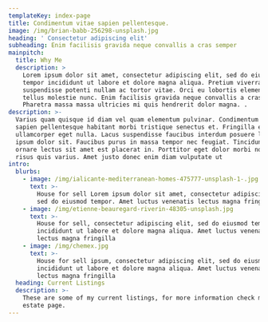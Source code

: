 ```yaml
---
templateKey: index-page
title: Condimentum vitae sapien pellentesque.
image: /img/brian-babb-256298-unsplash.jpg
heading: ' Consectetur adipiscing elit'
subheading: Enim facilisis gravida neque convallis a cras semper
mainpitch:
  title: Why Me
  description: >
    Lorem ipsum dolor sit amet, consectetur adipiscing elit, sed do eiusmod
    tempor incididunt ut labore et dolore magna aliqua. Pretium viverra
    suspendisse potenti nullam ac tortor vitae. Orci eu lobortis elementum nibh
    tellus molestie nunc. Enim facilisis gravida neque convallis a cras semper.
    Pharetra massa massa ultricies mi quis hendrerit dolor magna. .
description: >-
  Varius quam quisque id diam vel quam elementum pulvinar. Condimentum vitae
  sapien pellentesque habitant morbi tristique senectus et. Fringilla est
  ullamcorper eget nulla. Lacus suspendisse faucibus interdum posuere lorem
  ipsum dolor sit. Faucibus purus in massa tempor nec feugiat. Tincidunt dui ut
  ornare lectus sit amet est placerat in. Porttitor eget dolor morbi non arcu
  risus quis varius. Amet justo donec enim diam vulputate ut
intro:
  blurbs:
    - image: /img/ialicante-mediterranean-homes-475777-unsplash-1-.jpg
      text: >-
        House for sell Lorem ipsum dolor sit amet, consectetur adipiscing elit,
        sed do eiusmod tempor. Amet luctus venenatis lectus magna fringilla
    - image: /img/etienne-beauregard-riverin-48305-unsplash.jpg
      text: >-
        House for sell, consectetur adipiscing elit, sed do eiusmod tempor
        incididunt ut labore et dolore magna aliqua. Amet luctus venenatis
        lectus magna fringilla
    - image: /img/chemex.jpg
      text: >-
        House for sell ipsum, consectetur adipiscing elit, sed do eiusmod tempor
        incididunt ut labore et dolore magna aliqua. Amet luctus venenatis
        lectus magna fringilla
  heading: Current Listings
  description: >-
    These are some of my current listings, for more information check my Real
    estate page.
---
```


